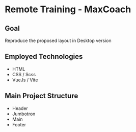 # Remote Training - MaxCoach

## Goal
Reproduce the proposed layout in Desktop version

## Employed Technologies
- HTML
- CSS / Scss
- VueJs / Vite

## Main Project Structure
- Header
- Jumbotron
- Main
- Footer



